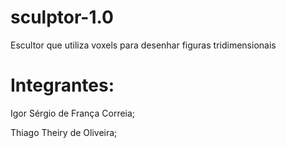 # sculptor-1.0
Escultor que utiliza voxels para desenhar figuras tridimensionais

# Integrantes:
Igor Sérgio de França Correia;

Thiago Theiry de Oliveira;
